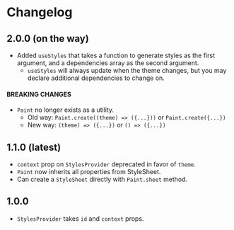 # Changelog

## 2.0.0 (on the way)

- Added `useStyles` that takes a function to generate styles as the first argument, and a dependencies array as the second argument.
  - `useStyles` will always update when the theme changes, but you may declare additional dependencies to change on.

#### BREAKING CHANGES

- `Paint` no longer exists as a utility.
  - Old way: `Paint.create((theme) => ({...}))` or `Paint.create({...})`
  - New way: `(theme) => ({...})` or `() => ({...})`

## 1.1.0 (latest)

- `context` prop on `StylesProvider` deprecated in favor of `theme`.
- `Paint` now inherits all properties from StyleSheet.
- Can create a `StyleSheet` directly with `Paint.sheet` method.

## 1.0.0

- `StylesProvider` takes `id` and `context` props.
